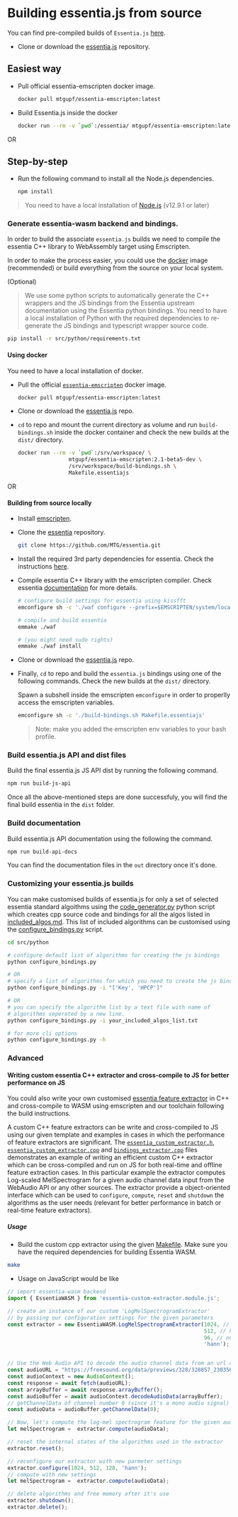 
# Building essentia.js from source

You can find pre-compiled builds of `Essentia.js` [here](https://github.com/MTG/essentia.js/releases).

- Clone or download the [essentia.js](https://github.com/MTG/essentia.js) repository.

## Easiest way
- Pull official essentia-emscripten docker image.
  
  ```bash
  docker pull mtgupf/essentia-emscripten:latest
  ```

- Build Essentia.js inside the docker 
  ```bash
  docker run --rm -v `pwd`:/essentia/ mtgupf/essentia-emscripten:latest /essentia/build-libs.sh
  ```

OR
 
## Step-by-step

- Run the following command to install all the Node.js dependencies.

  ```bash
  npm install 
  ```

> You need to have a local installation of [Node.js](https://nodejs.org/en/) (v12.9.1 or later)
> 

### Generate essentia-wasm backend and bindings.

In order to build the associate `essentia.js` builds we need to compile the essentia C++ library to WebAssembly target using Emscripten. 

In order to make the process easier, you could use the [docker](https://docs.docker.com/install/) image (recommended) or build everything from the source on your local system.


(Optional)

> We use some python scripts to automatically generate the C++ wrappers and the JS bindings from the Essentia upstream documentation using the Essentia python bindings. 
You need to have a local installation of Python with the required dependencies to re-generate the JS bindings and typescript wrapper source code.

```bash
pip install -r src/python/requirements.txt
```

#### Using docker

You need to have a local installation of docker.

  - Pull the official [`essentia-emscripten`](https://hub.docker.com/r/mtgupf/essentia-emscripten) docker image.
    ```bash
    docker pull mtgupf/essentia-emscripten:latest
    ```

  - Clone or download the [essentia.js](https://github.com/MTG/essentia.js) repo.

  - `cd` to repo and mount the current directory as volume and run `build-bindings.sh` inside the docker container and check the new builds at the `dist/` directory.

    ```bash
    docker run --rm -v `pwd`:/srv/workspace/ \
                    mtgupf/essentia-emscripten:2.1-beta5-dev \
                    /srv/workspace/build-bindings.sh \
                    Makefile.essentiajs
    ```

OR 

#### Building from source locally 


* Install [emscripten](https://emscripten.org/docs/getting_started/downloads.html).

* Clone the [essentia](https://github.com/MTG/essentia.git) repository.
  ```bash
  git clone https://github.com/MTG/essentia.git
  ```

* Install the required 3rd party dependencies for essentia. Check the instructions [here](https://essentia.upf.edu/installing.html#installing-dependencies-on-linux).

* Compile essentia C++ library with the emscripten compiler. Check essentia [documentation](https://essentia.upf.edu/documentation/installing.html#compiling-essentia) for more details.


  ```bash
  # configure build settings for essentia using kissfft
  emconfigure sh -c './waf configure --prefix=$EMSCRIPTEN/system/local/ --build-static --lightweight= --fft=KISS --emscripten'

  # compile and build essentia
  emmake ./waf

  # (you might need sudo rights)
  emmake ./waf install
  ```

* Clone or download the [essentia.js](https://github.com/MTG/essentia.js) repo.

* Finally, `cd` to repo and build the `essentia.js` bindings using one of the following commands. Check the new builds at the `dist/` directory.
 
  Spawn a subshell inside the emscripten `emconfigure` in order to properlly access the emscripten variables.

  ```bash
  emconfigure sh -c './build-bindings.sh Makefile.essentiajs'
  ```

  > Note: make you added the emscripten env variables to your bash profile.


### Build essentia.js API and dist files
  
Build the final essentia.js JS API dist by running the following command.

```bash
npm run build-js-api
```

Once all the above-mentioned steps are done successfuly, you will find the final build essentia in the `dist` folder.


### Build documentation

Build essentia.js API documentation using the following the command.

```bash
npm run build-api-docs
```

You can find the documentation files in the `out` directory once it's done.



### Customizing your essentia.js builds 

You can make customised builds of essentia.js for only a set of selected essentia standard algoithms using the [code_generator.py](https://github.com/MTG/essentia.js/blob/master/src/python/code_generator.py) python script which creates cpp source code and bindings for all the algos listed in [included_algos.md](https://github.com/MTG/essentia.js/blob/master/src/python/included_algos.md). This list of included algorithms can be customised using the [configure_bindings.py](https://github.com/MTG/essentia.js/blob/master/src/python/configure_bindings.py) script.

```bash
cd src/python

# configure default list of algorithms for creating the js bindings
python configure_bindings.py 

# OR
# specify a list of algorithms for which you need to create the js bindings
python configure_bindings.py -i "['Key', 'HPCP']"

# OR
# you can specify the algorithm list by a text file with name of
# algorithms seperated by a new line.
python configure_bindings.py -i your_included_algos_list.txt

# for more cli options
python configure_bindings.py -h
```

### Advanced 

#### Writing custom essentia C++ extractor and cross-compile to JS for better performance on JS

You could also write  your own customised [essentia feature extractor](https://essentia.upf.edu/howto_standard_extractor.html) in C++ and cross-compile to WASM using emscripten and our toolchain following the build instructions.


A custom C++ feature extractors can be write and cross-compiled to JS using our given template and examples in cases in which the performance of feature extractors are significant. The [`essentia_custom_extractor.h`](https://github.com/MTG/essentia.js/tree/master/src/cpp/custom/essentia_custom_extractor.h), [`essentia_custom_extractor.cpp`](https://github.com/MTG/essentia.js/tree/master/src/cpp/custom/essentia_custom_extractor.cpp) and [`bindings_extractor.cpp`](https://github.com/MTG/essentia.js/tree/master/src/cpp/custom/bindings_extractor.cpp) files demonstrates an example of writing an efficient custom C++ extractor which can be cross-compiled and run on JS for both real-time and offline feature extraction cases. In this particular example the extractor computes Log-scaled MelSpectrogram for a given audio channel data input from the WebAudio API or any other sources. The extractor provide a object-oriented interface which can be used to `configure`, `compute`, `reset` and `shutdown` the algorithms as the user needs (relevant for better performance in batch or real-time feature extractors).


##### Usage

  - Build the custom cpp extractor using the given [Makefile](https://github.com/MTG/essentia.js/tree/master/src/cpp/custom/Makefile). Make sure you have the required dependencies for building Essentia WASM.
  
  ```bash
  make
  ```


  - Usage on JavaScript would be like

  ```JavaScript
  // import essentia-wasm backend
  import { EssentiaWASM } from 'essentia-custom-extractor.module.js';

  // create an instance of our custom 'LogMelSpectrogramExtractor' 
  // by passing our configuration settings for the given parameters
  const extractor = new EssentiaWASM.LogMelSpectrogramExtractor(1024, // frameSize
                                                                512, // hopSize 
                                                                96, // numBands
                                                                'hann'); // windowType


  // Use the Web Audio API to decode the audio channel data from an url of a audio file
  const audioURL = "https://freesound.org/data/previews/328/328857_230356-lq.mp3";
  const audioContext = new AudioContext();
  const response = await fetch(audioURL);
  const arrayBuffer = await response.arrayBuffer();
  const audioBuffer = await audioContext.decodeAudioData(arrayBuffer);
  // getChannelData of channel number 0 (since it's a mono audio signal)
  const audioData = audioBuffer.getChannelData(0);

  // Now, let's compute the log-mel spectrogram feature for the given audio input
  let melSpectrogram =  extractor.compute(audioData);

  // reset the internal states of the algorithms used in the extractor
  extractor.reset();

  // reconfigure our extractor with new parmeter settings
  extractor.configure(1024, 512, 128, 'hann');
  // compute with new settings
  let melSpectrogram =  extractor.compute(audioData);

  // delete algorithms and free memory after it's use
  extractor.shutdown();
  extractor.delete();
  ```